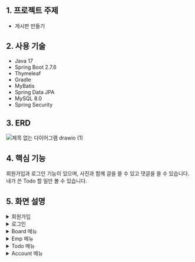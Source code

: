 ## 1. 프로젝트 주제
 - 게시판 만들기
## 2. 사용 기술
 - Java 17  
 - Spring Boot 2.7.6 
 - Thymeleaf  
 - Gradle  
 - MyBatis  
 - Spring Data JPA 
 - MySQL 8.0 
 - Spring Security 
## 3. ERD<br>
![제목 없는 다이어그램 drawio (1)](https://user-images.githubusercontent.com/113006963/209071245-503d5463-6da1-4332-bafd-ad3fb0e1ca68.png)
## 4. 핵심 기능
회원가입과 로그인 기능이 있으며, 사진과 함께 글을 쓸 수 있고 댓글을 쓸 수 있습니다.<br>
내가 쓴 Todo 할 일만 볼 수 있습니다.
## 5. 화면 설명
<details>
<summary>회원가입</summary>

![merge_from_ofoct](https://user-images.githubusercontent.com/113006963/209277509-7429e6d0-4ca5-47c9-a1f2-27b55afd0605.jpg)
- 아이디 중복 검사가 가능합니다.
</details>
<details>
<summary>로그인</summary>

![로그인](https://user-images.githubusercontent.com/113006963/209075540-19b9826c-9125-4833-b6d1-9c5be98c38d8.JPG)
 - SecurityFilterChain을 통하여 권한에 따른 접속을 제한합니다.<br>
 - User 권한을 가진 사용자들은 Board와 Todo 메뉴에 접근이 가능합니다. 따라서 해당 메뉴 접속 시 로그인은 필수입니다.<br>
</details>
<details>
 <summary>Board 메뉴</summary>
 
 ![merge_from_ofoct (4)](https://user-images.githubusercontent.com/113006963/209288409-489472d7-6ff3-4f17-a19a-2ed21d688af5.jpg)
 - 로그인한 회원 이름이 작성자에 표시되며, 사진과 함께 글을 등록할 수 있습니다.
 - 다른 회원에게는 수정, 삭제 버튼이 보이지 않습니다.
 - 게시글 수정, 삭제 기능이 있습니다.
 - 댓글 등록, 수정, 삭제가 가능합니다.
 </details>
 <details>
 <summary>Emp 메뉴</summary>
 
 ### (1) Emp 리스트
 ![emp](https://user-images.githubusercontent.com/113006963/209284372-7ea202ca-f05c-42fc-8f59-fa04a210d6e8.JPG)
 - https://www.lesstif.com/dbms/oracle-mysql-emp-dept-table-schema-test-data-18219073.html 테스트 용도로 EMP 테이블과 DEPT 테이블을 생성해서 두 테이블을 조인시켜 리스트를 출력합니다.
 ### (2) 상세보기
 ![EMP상세보기](https://user-images.githubusercontent.com/113006963/209285276-2eb5ea50-341c-4196-9d1d-81368a248216.JPG)
 - 이름을 클릭하면 정보를 볼 수 있고, 별점과 댓글을 남길 수 있는 페이지입니다.
 ### (3) 댓글 수정, 삭제
 ![merge_from_ofoct (3)](https://user-images.githubusercontent.com/113006963/209286027-a92cb6b9-d5dc-4fa9-844d-3b197ee8bc86.jpg)
 - 모달창을 띄워 값을 가져오고, 값을 변경하여 수정이 반영되도록 합니다.
 - confirm창을 띄워 삭제 여부를 묻고 삭제합니다.
 </details>
 <details>
 <summary>Todo 메뉴</summary>
 
 ### (1) Todo 페이지
 ![todo](https://user-images.githubusercontent.com/113006963/209280242-ec1635d7-d176-489e-a27b-08e8880c9a5d.JPG)
 - 할일과 기한을 등록하면 리스트에 추가됩니다.
 - 내가 쓴 todo 리스트만 보게 하기 위해 Repository에서 작성자 컬럼을 조건으로 하는 쿼리를 생성해서 ajax를 통해 리스트를 불러옵니다.
 - 미완료 된 todo는 D-day가 보이게 하고, 하단에 진행중인 todo만 볼 수 있는 버튼을 따로 생성합니다.
 ### (2) Todo 수정
 ![todo수정](https://user-images.githubusercontent.com/113006963/209282145-69926671-8300-44f4-8c00-a60d18403b69.JPG)
 - 모달창을 띄워 값을 가져오고, 값을 변경하여 수정이 반영되도록 합니다.
 ### (3) Todo 검색
![사본 -검색결과](https://user-images.githubusercontent.com/113006963/209283536-ba746820-45d4-458c-9877-871a843f0444.jpg)
 - 'es'만 검색했을 때 'es'를 포함하는 Todo 검색 결과를 출력합니다.
 ### (4) Todo 삭제
![merge_from_ofoct (2)](https://user-images.githubusercontent.com/113006963/209284016-5db446f6-c7d8-4459-afda-7c10dc6524f4.jpg)
 - confirm창을 띄워 삭제 여부를 묻고 삭제합니다.
 </details>
 <details>
 <summary>Account 메뉴</summary>
 
 ![merge_from_ofoct (1)](https://user-images.githubusercontent.com/113006963/209279395-4d28abd1-95b5-4130-8445-1272ce756791.jpg)
 - 비로그인 상태에서는 **로그인**, **회원가입**이 보이고, 로그인 상태에서는 **ID**와 **user이름**, **로그아웃**이 보입니다.
 </details>

